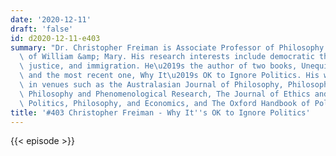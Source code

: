 ```yaml
---
date: '2020-12-11'
draft: 'false'
id: d2020-12-11-e403
summary: "Dr. Christopher Freiman is Associate Professor of Philosophy at the College\
  \ of William &amp; Mary. His research interests include democratic theory, distributive\
  \ justice, and immigration. He\u2019s the author of two books, Unequivocal Justice,\
  \ and the most recent one, Why It\u2019s OK to Ignore Politics. His work has appeared\
  \ in venues such as the Australasian Journal of Philosophy, Philosophical Studies,\
  \ Philosophy and Phenomenological Research, The Journal of Ethics and Social Philosophy,\
  \ Politics, Philosophy, and Economics, and The Oxford Handbook of Political Philosophy."
title: '#403 Christopher Freiman - Why It''s OK to Ignore Politics'
---
```

{{< episode >}}
